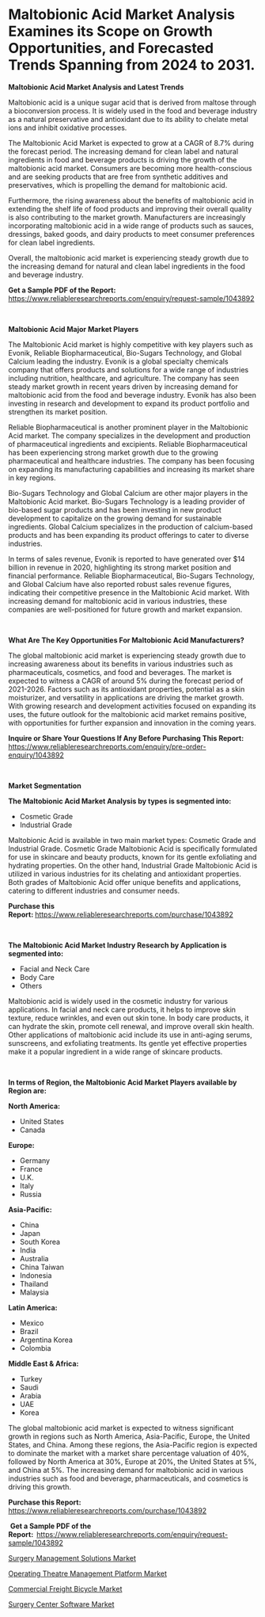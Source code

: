 <p><h1>Maltobionic Acid Market Analysis Examines its Scope on Growth Opportunities, and Forecasted Trends Spanning from 2024 to 2031.</h1></p><p><strong>Maltobionic Acid Market Analysis and Latest Trends</strong></p>
<p><p>Maltobionic acid is a unique sugar acid that is derived from maltose through a bioconversion process. It is widely used in the food and beverage industry as a natural preservative and antioxidant due to its ability to chelate metal ions and inhibit oxidative processes.</p><p>The Maltobionic Acid Market is expected to grow at a CAGR of 8.7% during the forecast period. The increasing demand for clean label and natural ingredients in food and beverage products is driving the growth of the maltobionic acid market. Consumers are becoming more health-conscious and are seeking products that are free from synthetic additives and preservatives, which is propelling the demand for maltobionic acid.</p><p>Furthermore, the rising awareness about the benefits of maltobionic acid in extending the shelf life of food products and improving their overall quality is also contributing to the market growth. Manufacturers are increasingly incorporating maltobionic acid in a wide range of products such as sauces, dressings, baked goods, and dairy products to meet consumer preferences for clean label ingredients.</p><p>Overall, the maltobionic acid market is experiencing steady growth due to the increasing demand for natural and clean label ingredients in the food and beverage industry.</p></p>
<p><strong>Get a Sample PDF of the Report:&nbsp;</strong> <a href="https://www.reliableresearchreports.com/enquiry/request-sample/1043892">https://www.reliableresearchreports.com/enquiry/request-sample/1043892</a></p>
<p>&nbsp;</p>
<p><strong>Maltobionic Acid Major Market Players</strong></p>
<p><p>The Maltobionic Acid market is highly competitive with key players such as Evonik, Reliable Biopharmaceutical, Bio-Sugars Technology, and Global Calcium leading the industry. Evonik is a global specialty chemicals company that offers products and solutions for a wide range of industries including nutrition, healthcare, and agriculture. The company has seen steady market growth in recent years driven by increasing demand for maltobionic acid from the food and beverage industry. Evonik has also been investing in research and development to expand its product portfolio and strengthen its market position.</p><p>Reliable Biopharmaceutical is another prominent player in the Maltobionic Acid market. The company specializes in the development and production of pharmaceutical ingredients and excipients. Reliable Biopharmaceutical has been experiencing strong market growth due to the growing pharmaceutical and healthcare industries. The company has been focusing on expanding its manufacturing capabilities and increasing its market share in key regions.</p><p>Bio-Sugars Technology and Global Calcium are other major players in the Maltobionic Acid market. Bio-Sugars Technology is a leading provider of bio-based sugar products and has been investing in new product development to capitalize on the growing demand for sustainable ingredients. Global Calcium specializes in the production of calcium-based products and has been expanding its product offerings to cater to diverse industries.</p><p>In terms of sales revenue, Evonik is reported to have generated over $14 billion in revenue in 2020, highlighting its strong market position and financial performance. Reliable Biopharmaceutical, Bio-Sugars Technology, and Global Calcium have also reported robust sales revenue figures, indicating their competitive presence in the Maltobionic Acid market. With increasing demand for maltobionic acid in various industries, these companies are well-positioned for future growth and market expansion.</p></p>
<p>&nbsp;</p>
<p><strong>What Are The Key Opportunities For Maltobionic Acid Manufacturers?</strong></p>
<p><p>The global maltobionic acid market is experiencing steady growth due to increasing awareness about its benefits in various industries such as pharmaceuticals, cosmetics, and food and beverages. The market is expected to witness a CAGR of around 5% during the forecast period of 2021-2026. Factors such as its antioxidant properties, potential as a skin moisturizer, and versatility in applications are driving the market growth. With growing research and development activities focused on expanding its uses, the future outlook for the maltobionic acid market remains positive, with opportunities for further expansion and innovation in the coming years.</p></p>
<p><strong>Inquire or Share Your Questions If Any Before Purchasing This Report:</strong> <a href="https://www.reliableresearchreports.com/enquiry/pre-order-enquiry/1043892">https://www.reliableresearchreports.com/enquiry/pre-order-enquiry/1043892</a></p>
<p>&nbsp;</p>
<p><strong>Market Segmentation</strong></p>
<p><strong>The Maltobionic Acid Market Analysis by types is segmented into:</strong></p>
<p><ul><li>Cosmetic Grade</li><li>Industrial Grade</li></ul></p>
<p><p>Maltobionic Acid is available in two main market types: Cosmetic Grade and Industrial Grade. Cosmetic Grade Maltobionic Acid is specifically formulated for use in skincare and beauty products, known for its gentle exfoliating and hydrating properties. On the other hand, Industrial Grade Maltobionic Acid is utilized in various industries for its chelating and antioxidant properties. Both grades of Maltobionic Acid offer unique benefits and applications, catering to different industries and consumer needs.</p></p>
<p><strong>Purchase this Report:&nbsp;</strong><a href="https://www.reliableresearchreports.com/purchase/1043892">https://www.reliableresearchreports.com/purchase/1043892</a></p>
<p>&nbsp;</p>
<p><strong>The Maltobionic Acid Market Industry Research by Application is segmented into:</strong></p>
<p><ul><li>Facial and Neck Care</li><li>Body Care</li><li>Others</li></ul></p>
<p><p>Maltobionic acid is widely used in the cosmetic industry for various applications. In facial and neck care products, it helps to improve skin texture, reduce wrinkles, and even out skin tone. In body care products, it can hydrate the skin, promote cell renewal, and improve overall skin health. Other applications of maltobionic acid include its use in anti-aging serums, sunscreens, and exfoliating treatments. Its gentle yet effective properties make it a popular ingredient in a wide range of skincare products.</p></p>
<p>&nbsp;</p>
<p><strong>In terms of Region, the Maltobionic Acid Market Players available by Region are:</strong></p>
<p>
    <p> <strong> North America: </strong>
        <ul>
            <li>United States</li>
            <li>Canada</li>
        </ul>
        </p> 
    <p> <strong> Europe: </strong>
        <ul>
            <li>Germany</li>
            <li>France</li>
            <li>U.K.</li>
            <li>Italy</li>
            <li>Russia</li>
        </ul>
        </p> 
    <p> <strong> Asia-Pacific: </strong>
        <ul>
            <li>China</li>
            <li>Japan</li>
            <li>South Korea</li>
            <li>India</li>
            <li>Australia</li>
            <li>China Taiwan</li>
            <li>Indonesia</li>
            <li>Thailand</li>
            <li>Malaysia</li>
        </ul>
        </p> 
    <p> <strong> Latin America: </strong>
        <ul>
            <li>Mexico</li>
            <li>Brazil</li>
            <li>Argentina Korea</li>
            <li>Colombia</li>
        </ul>
        </p> 
    <p> <strong> Middle East & Africa: </strong>
        <ul>
            <li>Turkey</li>
            <li>Saudi</li>
            <li>Arabia</li>
            <li>UAE</li>
            <li>Korea</li>
        </ul>
    </p>
    </p>
<p><p>The global maltobionic acid market is expected to witness significant growth in regions such as North America, Asia-Pacific, Europe, the United States, and China. Among these regions, the Asia-Pacific region is expected to dominate the market with a market share percentage valuation of 40%, followed by North America at 30%, Europe at 20%, the United States at 5%, and China at 5%. The increasing demand for maltobionic acid in various industries such as food and beverage, pharmaceuticals, and cosmetics is driving this growth.</p></p>
<p><strong>Purchase this Report: </strong><a href="https://www.reliableresearchreports.com/purchase/1043892">https://www.reliableresearchreports.com/purchase/1043892</a></p>
<p>&nbsp;<strong>Get a Sample PDF of the Report:&nbsp;&nbsp;</strong><a href="https://www.reliableresearchreports.com/enquiry/request-sample/1043892">https://www.reliableresearchreports.com/enquiry/request-sample/1043892</a></p>
<p><strong></strong></p>
<p><p><a href="https://view.publitas.com/reportprime-1/surgery-management-solutions-market-size-furnishes-valuable-information-encompassing-market-share-market-trends-and-projections-spanning-from-2023-to-2030/">Surgery Management Solutions Market</a></p><p><a href="https://view.publitas.com/reportprime-1/operating-theatre-management-platform-market-size-growth-and-forecast-from-2023-2030/">Operating Theatre Management Platform Market</a></p><p><a href="https://angry-finch-aaf.notion.site/Commercial-Freight-Bicycle-Market-Furnish-Information-about-Market-Size-Market-Share-Market-Dynami-cafbde03f51241f4b8cb4fd4d747ba05">Commercial Freight Bicycle Market</a></p><p><a href="https://view.publitas.com/reportprime-1/surgery-center-software-market-dynamics-2023-2030-also-about-its-market-trends-projections-and-opportunities/">Surgery Center Software Market</a></p></p>